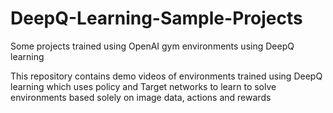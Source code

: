 # DeepQ-Learning-Sample-Projects
Some projects trained using OpenAI gym environments using DeepQ learning

This repository contains demo videos of environments trained using DeepQ learning which uses policy and Target networks to learn to solve environments based solely on image data, actions and rewards
